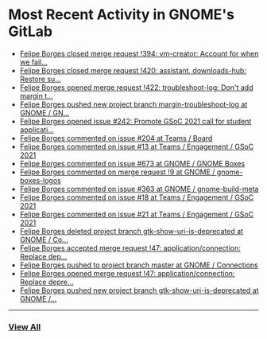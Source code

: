 # Most Recent Activity in GNOME's GitLab

<!-- BLOG-POST-LIST:START -->
- [Felipe Borges closed merge request !394: vm-creator: Account for when we fail...](https://gitlab.gnome.org/GNOME/gnome-boxes/-/merge_requests/394)
- [Felipe Borges closed merge request !420: assistant, downloads-hub: Restore su...](https://gitlab.gnome.org/GNOME/gnome-boxes/-/merge_requests/420)
- [Felipe Borges opened merge request !422: troubleshoot-log: Don&#39;t add margin t...](https://gitlab.gnome.org/GNOME/gnome-boxes/-/merge_requests/422)
- [Felipe Borges pushed new project branch margin-troubleshoot-log at GNOME / GN...](https://gitlab.gnome.org/GNOME/gnome-boxes/-/commits/margin-troubleshoot-log)
- [Felipe Borges opened issue #242: Promote GSoC 2021 call for student applicati...](https://gitlab.gnome.org/Teams/Engagement/Social-Media-and-News/-/issues/242)
- [Felipe Borges commented on issue #204 at Teams / Board](https://gitlab.gnome.org/Teams/Board/-/issues/204#note_1069248)
- [Felipe Borges commented on issue #13 at Teams / Engagement / GSoC 2021](https://gitlab.gnome.org/Teams/Engagement/gsoc-2021/-/issues/13#note_1069229)
- [Felipe Borges commented on issue #673 at GNOME / GNOME Boxes](https://gitlab.gnome.org/GNOME/gnome-boxes/-/issues/673#note_1068699)
- [Felipe Borges commented on merge request !9 at GNOME / gnome-boxes-logos](https://gitlab.gnome.org/GNOME/gnome-boxes-logos/-/merge_requests/9#note_1065751)
- [Felipe Borges commented on issue #363 at GNOME / gnome-build-meta](https://gitlab.gnome.org/GNOME/gnome-build-meta/-/issues/363#note_1065703)
- [Felipe Borges commented on issue #18 at Teams / Engagement / GSoC 2021](https://gitlab.gnome.org/Teams/Engagement/gsoc-2021/-/issues/18#note_1065683)
- [Felipe Borges commented on issue #21 at Teams / Engagement / GSoC 2021](https://gitlab.gnome.org/Teams/Engagement/gsoc-2021/-/issues/21#note_1065656)
- [Felipe Borges deleted project branch gtk-show-uri-is-deprecated at GNOME / Co...](https://gitlab.gnome.org/GNOME/connections/-/commits/gtk-show-uri-is-deprecated)
- [Felipe Borges accepted merge request !47: application/connection: Replace dep...](https://gitlab.gnome.org/GNOME/connections/-/merge_requests/47)
- [Felipe Borges pushed to project branch master at GNOME / Connections](https://gitlab.gnome.org/GNOME/connections/-/commit/06c10956d383c342b788d9855d21ad336aed07be)
- [Felipe Borges opened merge request !47: application/connection: Replace depre...](https://gitlab.gnome.org/GNOME/connections/-/merge_requests/47)
- [Felipe Borges pushed new project branch gtk-show-uri-is-deprecated at GNOME /...](https://gitlab.gnome.org/GNOME/connections/-/commits/gtk-show-uri-is-deprecated)
<!-- BLOG-POST-LIST:END -->

___

### [View All](https://gitlab.gnome.org/users/felipeborges/activity)
